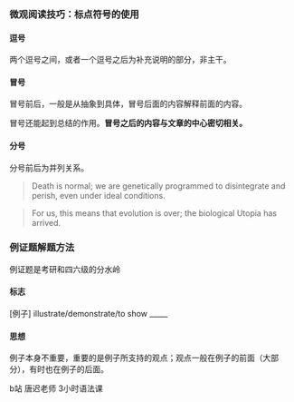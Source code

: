 ### 微观阅读技巧：标点符号的使用

#### 逗号

两个逗号之间，或者一个逗号之后为补充说明的部分，非主干。

#### 冒号

冒号前后，一般是从抽象到具体，冒号后面的内容解释前面的内容。

冒号还能起到总结的作用。**冒号之后的内容与文章的中心密切相关。**

#### 分号

分号前后为并列关系。

> Death is normal; we are genetically programmed to disintegrate and perish, even under ideal conditions.

> For us, this means that evolution is over; the biological Utopia has arrived.

### 例证题解题方法

例证题是考研和四六级的分水岭

#### 标志

[例子] illustrate/demonstrate/to show _____

#### 思想

例子本身不重要，重要的是例子所支持的观点；观点一般在例子的前面（大部分），有时也在例子的后面。

b站 唐迟老师 3小时语法课